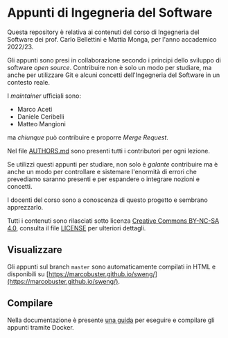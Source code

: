 # Appunti di Ingegneria del Software

Questa repository è relativa ai contenuti del corso di Ingegneria del Software dei prof. Carlo Bellettini e Mattia Monga, per l'anno accademico 2022/23.

Gli appunti sono presi in collaborazione secondo i principi dello sviluppo di software _open source_.
Contribuire non è solo un modo per studiare, ma anche per utilizzare Git e alcuni concetti dell'Ingegneria del Software in un contesto reale.

I _maintainer_ ufficiali sono:
- Marco Aceti
- Daniele Ceribelli
- Matteo Mangioni

ma _chiunque_ può contribuire e proporre _Merge Request_. 

Nel file [AUTHORS.md](./AUTHORS.md) sono presenti tutti i contributori per ogni lezione.

Se utilizzi questi appunti per studiare, non solo è _galante_ contribuire ma è anche un modo per controllare e sistemare l'enormità di errori che prevediamo saranno presenti e per espandere o integrare nozioni e concetti.

I docenti del corso sono a conoscenza di questo progetto e sembrano apprezzarlo.

Tutti i contenuti sono rilasciati sotto licenza [Creative Commons BY-NC-SA 4.0](https://creativecommons.org/licenses/by-nc-sa/4.0/), consulta il file [LICENSE](./LICENSE) per ulteriori dettagli.

## Visualizzare

Gli appunti sul branch `master` sono automaticamente compilati in HTML e disponibili su [https://marcobuster.github.io/sweng/](https://marcobuster.github.io/sweng/).

## Compilare

Nella documentazione è presente [una guida](https://marcobuster.github.io/sweng/00_informazioni/02_contribuire.html#consigliato-installazione-di-tutte-le-dipendenze-tramite-docker) per eseguire e compilare gli appunti tramite Docker.

